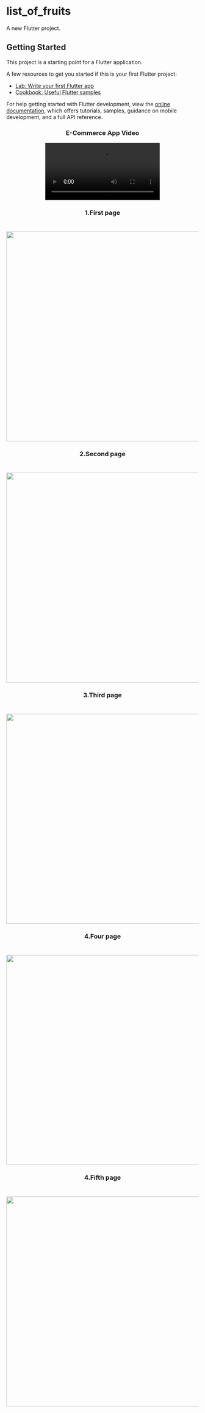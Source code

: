 # list_of_fruits

A new Flutter project.

## Getting Started

This project is a starting point for a Flutter application.

A few resources to get you started if this is your first Flutter project:

- [Lab: Write your first Flutter app](https://docs.flutter.dev/get-started/codelab)
- [Cookbook: Useful Flutter samples](https://docs.flutter.dev/cookbook)

For help getting started with Flutter development, view the
[online documentation](https://docs.flutter.dev/), which offers tutorials,
samples, guidance on mobile development, and a full API reference.



<h3 align="center">E-Commerce App Video </h3>

<div align="center">
 <video src="https://github.com/sanjuafre123/e_commers_ui-master-master/assets/148860124/5bec5f12-7189-4a48-8078-9507de7755f6.mp4" type="video/mp4">
</video>
</div>

<h3 align="center"> 1.First page </h3>

<h1 align="left"></h1>


<div align="center">

  <img src = "https://github.com/sanjuafre123/e_commers_ui-master-master/assets/148860124/6e829f42-2fa7-4d81-a4db-e7f715e6acf2" height ="550">
</div>

<h3 align="center"> 2.Second page </h3>

<h1 align="left"></h1>


<div align="center">

  <img src = "https://github.com/sanjuafre123/e_commers_ui-master-master/assets/148860124/b36ceee7-db4f-4fe6-9ff1-073c81422cf3" height ="550">
</div>

<h3 align="center"> 3.Third page </h3>

<h1 align="left"></h1>


<div align="center">

  <img src = "https://github.com/sanjuafre123/e_commers_ui-master-master/assets/148860124/7937877a-1e2c-4f20-b47c-048caa6b5eef" height ="550">
</div>

<h3 align="center"> 4.Four page </h3>

<h1 align="left"></h1>


<div align="center">

  <img src = "https://github.com/sanjuafre123/e_commers_ui-master-master/assets/148860124/240c5e1b-3826-4f02-9021-cd84bfce3819" height ="550">
</div>

<h3 align="center"> 4.Fifth page </h3>

<h1 align="left"></h1>

<div align="center">

  <img src = "https://github.com/sanjuafre123/e_commers_ui-master-master/assets/148860124/3eec310f-0d1e-43e3-a484-7eb3c6ce355c" height ="550">
</div>
